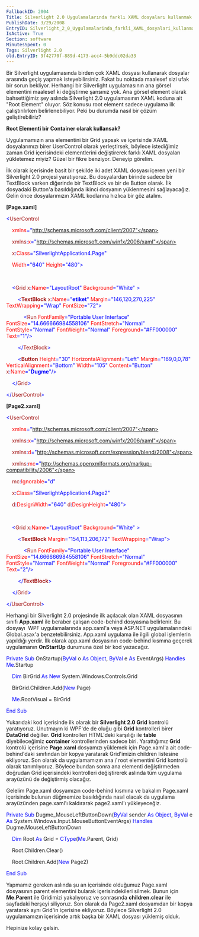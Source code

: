```yaml
---
FallbackID: 2004
Title: Silverlight 2.0 Uygulamalarında farklı XAML dosyaları kullanmak.
PublishDate: 3/29/2008
EntryID: Silverlight_2_0_Uygulamalarinda_farkli_XAML_dosyalari_kullanmak
IsActive: True
Section: software
MinutesSpent: 0
Tags: Silverlight 2.0
old.EntryID: 9f42770f-889d-4173-acc4-5b9ddc02da33
---
```

Bir Silverlight uygulamasında birden çok XAML dosyası kullanarak
dosyalar arasında geçiş yapmak isteyebilirsiniz. Fakat bu noktada
maalesef sizi ufak bir sorun bekliyor. Herhangi bir Silverlight
uygulamasının ana görsel elementini maalesef ki değiştirme şansınız yok.
Ana görsel element olarak bahsettiğimiz şey aslında Silverlight 2.0
uygulamasının XAML koduna ait "Root Element" oluyor. Söz konusu root
element sadece uygulama ilk çalıştırılırken belirlenebiliyor. Peki bu
durumda nasıl bir çözüm geliştirebiliriz?

**Root Elementi bir Container olarak kullansak?**

Uygulamamızın ana elementini bir Grid yapsak ve içerisinde XAML
dosyalarımızı birer UserControl olarak yerleştirsek, böylece istediğimiz
zaman Grid içerisindeki elementlerini değiştirerek farklı XAML dosyaları
yükletemez miyiz? Güzel bir fikre benziyor. Deneyip görelim.

İlk olarak içerisinde basit bir şekilde iki adet XAML dosyası içeren
yeni bir Silverlight 2.0 projesi yaratıyoruz. Bu dosyalardan birinde
sadece bir TextBlock varken diğerinde bir TextBlock ve bir de Button
olarak. İlk dosyadaki Button'a basıldığında ikinci dosyanın yüklenmesini
sağlayacağız. Gelin önce dosyalarımızın XAML kodlarına hızlıca bir göz
atalım.

**[Page.xaml]**

<span style="color: blue;">\<</span><span
style="color: #a31515;">UserControl</span>

    <span style="color: red;">xmlns</span><span
style="color: blue;">="http://schemas.microsoft.com/client/2007"</span>

    <span style="color: #a31515;">xmlns</span><span
style="color: blue;">:</span><span style="color: red;">x</span><span
style="color: blue;">="http://schemas.microsoft.com/winfx/2006/xaml"</span>

    <span style="color: #a31515;">x</span><span
style="color: blue;">:</span><span style="color: red;">Class</span><span
style="color: blue;">="SilverlightApplication4.Page"</span>

    <span style="color: red;">Width</span><span
style="color: blue;">="640"</span> <span
style="color: red;">Height</span><span
style="color: blue;">="480"\></span>

 

    <span style="color: blue;">\<</span><span
style="color: #a31515;">Grid</span> <span
style="color: #a31515;">x</span><span style="color: blue;">:</span><span
style="color: red;">Name</span><span
style="color: blue;">="LayoutRoot"</span> <span
style="color: red;">Background</span><span
style="color: blue;">="White"</span> <span
style="color: blue;">\></span>

        <span style="color: blue;">\<</span><span
style="color: #a31515;">**TextBlock**</span> <span
style="color: #a31515;">x</span><span style="color: blue;">:</span><span
style="color: red;">Name</span><span
style="color: blue;">="**etiket**"</span> <span
style="color: red;">Margin</span><span
style="color: blue;">="146,120,270,225"</span> <span
style="color: red;">TextWrapping</span><span
style="color: blue;">="Wrap"</span> <span
style="color: red;">FontSize</span><span
style="color: blue;">="72"\></span>

            <span style="color: blue;">\<</span><span
style="color: #a31515;">Run</span> <span
style="color: red;">FontFamily</span><span
style="color: blue;">="Portable User Interface"</span> <span
style="color: red;">FontSize</span><span
style="color: blue;">="14.666666984558106"</span> <span
style="color: red;">FontStretch</span><span
style="color: blue;">="Normal"</span> <span
style="color: red;">FontStyle</span><span
style="color: blue;">="Normal"</span> <span
style="color: red;">FontWeight</span><span
style="color: blue;">="Normal"</span> <span
style="color: red;">Foreground</span><span
style="color: blue;">="\#FF000000"</span> <span
style="color: red;">Text</span><span style="color: blue;">="1"/\></span>

        <span style="color: blue;">\</</span><span
style="color: #a31515;">TextBlock</span><span
style="color: blue;">\></span>

        <span style="color: blue;">\<</span><span
style="color: #a31515;">**Button**</span> <span
style="color: red;">Height</span><span style="color: blue;">="30"</span>
<span style="color: red;">HorizontalAlignment</span><span
style="color: blue;">="Left"</span> <span
style="color: red;">Margin</span><span
style="color: blue;">="169,0,0,78"</span> <span
style="color: red;">VerticalAlignment</span><span
style="color: blue;">="Bottom"</span> <span
style="color: red;">Width</span><span style="color: blue;">="105"</span>
<span style="color: red;">Content</span><span
style="color: blue;">="Button"</span> <span
style="color: #a31515;">x</span><span style="color: blue;">:</span><span
style="color: red;">Name</span><span
style="color: blue;">="**Dugme**"/\></span>

    <span style="color: blue;">\</</span><span
style="color: #a31515;">Grid</span><span style="color: blue;">\></span>

<span style="color: blue;">\</</span><span
style="color: #a31515;">UserControl</span><span
style="color: blue;">\></span>

**[Page2.xaml]**

<span style="color: blue;">\<</span><span
style="color: #a31515;">UserControl</span>

    <span style="color: red;">xmlns</span><span
style="color: blue;">="http://schemas.microsoft.com/client/2007"</span>

    <span style="color: #a31515;">xmlns</span><span
style="color: blue;">:</span><span style="color: red;">x</span><span
style="color: blue;">="http://schemas.microsoft.com/winfx/2006/xaml"</span>

    <span style="color: #a31515;">xmlns</span><span
style="color: blue;">:</span><span style="color: red;">d</span><span
style="color: blue;">="http://schemas.microsoft.com/expression/blend/2008"</span>

    <span style="color: #a31515;">xmlns</span><span
style="color: blue;">:</span><span style="color: red;">mc</span><span
style="color: blue;">="http://schemas.openxmlformats.org/markup-compatibility/2006"</span>

    <span style="color: #a31515;">mc</span><span
style="color: blue;">:</span><span
style="color: red;">Ignorable</span><span
style="color: blue;">="d"</span>

    <span style="color: #a31515;">x</span><span
style="color: blue;">:</span><span style="color: red;">Class</span><span
style="color: blue;">="SilverlightApplication4.Page2"</span>

    <span style="color: #a31515;">d</span><span
style="color: blue;">:</span><span
style="color: red;">DesignWidth</span><span
style="color: blue;">="640"</span> <span
style="color: #a31515;">d</span><span style="color: blue;">:</span><span
style="color: red;">DesignHeight</span><span
style="color: blue;">="480"\></span>

 

    <span style="color: blue;">\<</span><span
style="color: #a31515;">Grid</span> <span
style="color: #a31515;">x</span><span style="color: blue;">:</span><span
style="color: red;">Name</span><span
style="color: blue;">="LayoutRoot"</span> <span
style="color: red;">Background</span><span
style="color: blue;">="White"</span> <span
style="color: blue;">\></span>

        <span style="color: blue;">\<</span><span
style="color: #a31515;">**TextBlock**</span> <span
style="color: red;">Margin</span><span
style="color: blue;">="154,113,206,172"</span> <span
style="color: red;">TextWrapping</span><span
style="color: blue;">="Wrap"\></span>

            <span style="color: blue;">\<</span><span
style="color: #a31515;">Run</span> <span
style="color: red;">FontFamily</span><span
style="color: blue;">="Portable User Interface"</span> <span
style="color: red;">FontSize</span><span
style="color: blue;">="14.666666984558106"</span> <span
style="color: red;">FontStretch</span><span
style="color: blue;">="Normal"</span> <span
style="color: red;">FontStyle</span><span
style="color: blue;">="Normal"</span> <span
style="color: red;">FontWeight</span><span
style="color: blue;">="Normal"</span> <span
style="color: red;">Foreground</span><span
style="color: blue;">="\#FF000000"</span> <span
style="color: red;">Text</span><span style="color: blue;">="2"/\></span>

        <span style="color: blue;">\</</span><span
style="color: #a31515;">**TextBlock**</span><span
style="color: blue;">\></span>

    <span style="color: blue;">\</</span><span
style="color: #a31515;">Grid</span><span style="color: blue;">\></span>

<span style="color: blue;">\</</span><span
style="color: #a31515;">UserControl</span><span
style="color: blue;">\></span>

Herhangi bir Silverlight 2.0 projesinde ilk açılacak olan XAML
dosyasının sınıfı **App.xaml** ile beraber çalışan code-behind dosyasına
belirlenir. Bu dosyayı  WPF uygulamalarında app.xaml'a veya ASP.NET
uygulamalarındaki Global.asax'a benzetebilirsiniz. App.xaml uygulama ile
ilgili global işlemlerin yapıldığı yerdir. İlk olarak app.xaml
dosyasının code-behind kısmına geçerek uygulamanın **OnStartUp**
durumuna özel bir kod yazacağız.

<span style="color: blue;">Private</span> <span
style="color: blue;">Sub</span> OnStartup(<span
style="color: blue;">ByVal</span> o <span style="color: blue;">As</span>
<span style="color: blue;">Object</span>, <span
style="color: blue;">ByVal</span> e <span style="color: blue;">As</span>
EventArgs) <span style="color: blue;">Handles</span> <span
style="color: blue;">Me</span>.Startup

    <span style="color: blue;">Dim</span> BirGrid <span
style="color: blue;">As</span> <span style="color: blue;">New</span>
System.Windows.Controls.Grid

    BirGrid.Children.Add(<span style="color: blue;">New</span> Page)

    <span style="color: blue;">Me</span>.RootVisual = BirGrid

<span style="color: blue;">End</span> <span
style="color: blue;">Sub</span>

Yukarıdaki kod içerisinde ilk olarak bir **Silverlight 2.0 Grid**
kontrolü yaratıyoruz. Unutmayın ki WPF'de de oluğu gibi **Grid**
kontrolleri birer **DataGrid** değiller. **Grid** kontrolleri HTML'deki
karşılığı ile **table** diyebileceğimiz **container** kontrollerinden
sadece biri. Yarattığımız **Grid** kontrolü içerisine **Page.xaml**
dosyamızı yüklemek için Page.xaml'a ait code-behind'daki sınıfından bir
kopya yaratarak Grid'imizin children listesine ekliyoruz. Son olarak da
uygulamamızın ana / root elementini Grid kontrolü olarak tanımlıyoruz.
Böylece bundan sonra ana elementi değiştirmeden doğrudan Grid
içerisindeki kontrolleri değiştirerek aslında tüm uygulama arayüzünü de
değiştirmiş olacağız.

Gelelim Page.xaml dosyamızın code-behind kısmına ve bakalım Page.xaml
içerisinde bulunan düğmemize basıldığında nasıl olacak da uygulama
arayüzünden page.xaml'ı kaldırarak page2.xaml'ı yükleyeceğiz.

<span style="color: blue;">Private</span> <span
style="color: blue;">Sub</span> Dugme\_MouseLeftButtonDown(<span
style="color: blue;">ByVal</span> sender <span
style="color: blue;">As</span> <span style="color: blue;">Object</span>,
<span style="color: blue;">ByVal</span> e <span
style="color: blue;">As</span>
System.Windows.Input.MouseButtonEventArgs) <span
style="color: blue;">Handles</span> Dugme.MouseLeftButtonDown

    <span style="color: blue;">Dim</span> Root <span
style="color: blue;">As</span> Grid = <span
style="color: blue;">CType</span>(<span
style="color: blue;">Me</span>.Parent, Grid)

    Root.Children.Clear()

    Root.Children.Add(<span style="color: blue;">New</span> Page2)

<span style="color: blue;">End</span> <span
style="color: blue;">Sub</span>

Yapmamız gereken aslında şu an içerisinde olduğumuz Page.xaml dosyasının
parent elementini bularak içerisindekileri silmek. Bunun için
**Me.Parent** ile Gridimizi yakalıyoruz ve sonrasında **children.clear**
ile sayfadaki herşeyi siliyoruz. Son olarak da Page2.xaml dosyamıdan bir
kopya yaratarak aynı Grid'in içerisine ekliyoruz. Böylece Silverlight
2.0 uygulamamızın içerisinde artık başka bir XAML dosyası yüklemiş
olduk.

Hepinize kolay gelsin.


